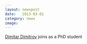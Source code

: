 ```yaml
---
layout: newspost
date:   2013-03-01
category: news
image: 
---
```


[Dimitar Dimitrov]({{"/people/dimitar"|relative_url}}) joins as a PhD student